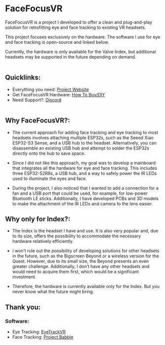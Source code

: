 # FaceFocusVR

FaceFocusVR is a project I developed to offer a clean and plug-and-play solution for retrofitting eye and face tracking to existing VR headsets.

This project focuses exclusively on the hardware. The software I use for eye and face tracking is open-source and linked below.

Currently, the hardware is only available for the Valve Index, but additional headsets may be supported in the future depending on demand.
<br/><br/>

## Quicklinks:
  + Everything you need: [Project Website](TBD)
  + Get FaceFocusVR Hardware: [How To Buy/DIY](https://github.com/FaceFocusVR/.github/blob/main/README_BUY.md)
  + Need Support?: [Discord](TBD)
<br/><br/>

## Why FaceFocusVR?:
  + The current approach for adding face tracking and eye tracking to most headsets involves attaching multiple ESP32s, such as the Seeed Xiao ESP32-S3 Sense, and a USB hub to the headset. Alternatively, you can disassemble an existing USB hub and attempt to solder the        ESP32s directly onto the hub to save space.
    
  + Since I did not like this approach, my goal was to develop a mainboard that integrates all the hardware for eye and face tracking. This includes three ESP32-S2R8s, a USB hub, and a way to safely power the IR LEDs used to illuminate the eyes and face.
  + During the project, I also noticed that I wanted to add a connection for a fan and a USB port that could be used, for example, for low-power Bluetooth LE sticks. Additionally, I have developed PCBs and 3D models to make the attachment of the IR LEDs and camera to the lens easier.


## Why only for Index?:
  + The Index is the headset I have and use. It is also very popular and, due to its size, offers the possibility to accommodate the necessary hardware relatively efficiently.

  + I won’t rule out the possibility of developing solutions for other headsets in the future, such as the Bigscreen Beyond or a wireless version for the Quest. However, due to its small size, the Beyond presents an even greater challenge. Additionally, I don’t have any     other headsets and would need to acquire them first, which would be a significant investment.

  + Therefore, the hardware is currently available only for the Index. But you never know what the future might bring.



## Thank you:

### Software:
  + Eye Tracking: [EyeTrackVR](https://github.com/EyeTrackVR/EyeTrackVR)
  + Face Tracking: [Project Babble](https://github.com/Project-Babble)
